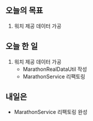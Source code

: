 ## 오늘의 목표
1. 워치 제공 데이터 가공

## 오늘 한 일
1. 워치 제공 데이터 가공
   - MarathonRealDataUtil 작성
   - MarathonService 리팩토링
   
## 내일은
- MarathonService 리팩토링 완성